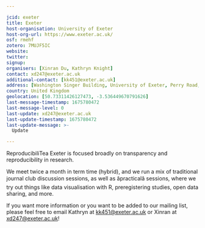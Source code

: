 ```yaml
---

jcid: exeter
title: Exeter
host-organisation: University of Exeter
host-org-url: https://www.exeter.ac.uk/
osf: rmehf
zotero: 7MUJF5IC
website: 
twitter: 
signup: 
organisers: [Xinran Du, Kathryn Knight]
contact: xd247@exeter.ac.uk
additional-contact: [kk451@exeter.ac.uk]
address: [Washington Singer Building, University of Exeter, Perry Road, Exeter EX4 4QG]
country: United Kingdom
geolocation: [50.73311426127473, -3.536449670791626]
last-message-timestamp: 1675780472
last-message-level: 0
last-update: xd247@exeter.ac.uk
last-update-timestamp: 1675780472
last-update-message: >-
  Update

---
```


ReproducibiliTea Exeter is focused broadly on transparency and reproducibility in research. 

We meet twice a month in term time (hybrid), and we run a mix of traditional journal club discussion sessions, as well as âpracticalâ sessions, where we try out things like data visualisation with R, preregistering studies, open data sharing, and more. 

If you want more information or you want to be added to our mailing list, please feel free to email Kathryn at kk451@exeter.ac.uk or Xinran at xd247@exeter.ac.uk!
